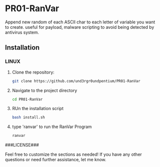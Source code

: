 # PR01-RanVar

Append new random of each ASCII char to each letter of variable you want to create. useful for payload, malware scripting to avoid being detected by antivirus system.

## Installation

### LINUX

1. Clone the repository:
   ```bash
   git clone https://github.com/und3rgr0undpentium/PR01-RanVar
2. Navigate to the project directory
   ```bash
   cd PR01-RanVar
4. RUn the installation script
   ```bash
   bash install.sh
6. type 'ranvar' to run the RanVar Program
   ```bash
   ranvar


###LICENSE###

Feel free to customize the sections as needed! If you have any other questions or need further assistance, let me know.
